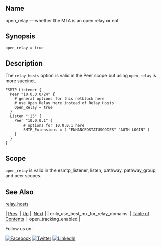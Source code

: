 <a name="conf.ref.open_relay"></a>
## Name

open_relay — whether the MTA is an open relay or not

## Synopsis

`open_relay = true`

<a name="idp25674064"></a>
## Description

The `relay_hosts` option is valid in the Peer scope but using `open_relay` is more succinct.

```
ESMTP_Listener {
  Peer "10.0.0.0/24" {
    # general options for this netblock here
    # use Open_Relay here instead of Relay_Hosts
    Open_Relay = true
  }
  Listen ":25" {
    Peer "10.0.0.1" {
        # options for 10.0.0.1 here
        SMTP_Extensions = ( "ENHANCEDSTATUSCODES" "AUTH LOGIN" )
    }
  }
}
```
<a name="idp25677536"></a>
## Scope

`open_relay` is valid in the esmtp_listener, listen, pathway, pathway_group, and peer scopes.

<a name="idp25679856"></a>
## See Also

[relay_hosts](conf.ref.relay_hosts.php "relay_hosts")

| [Prev](conf.ref.only_use_best_mx_for_relay_domains.php)  | [Up](config.options.ref.php) |  [Next](config.open_tracking_enabled.php) |
| only_use_best_mx_for_relay_domains  | [Table of Contents](index.php) |  open_tracking_enabled |

Follow us on:

[![Facebook](https://support.messagesystems.com/images/icon-facebook.png)](http://www.facebook.com/messagesystems) [![Twitter](https://support.messagesystems.com/images/icon-twitter.png)](http://twitter.com/#!/MessageSystems) [![LinkedIn](https://support.messagesystems.com/images/icon-linkedin.png)](http://www.linkedin.com/company/message-systems)